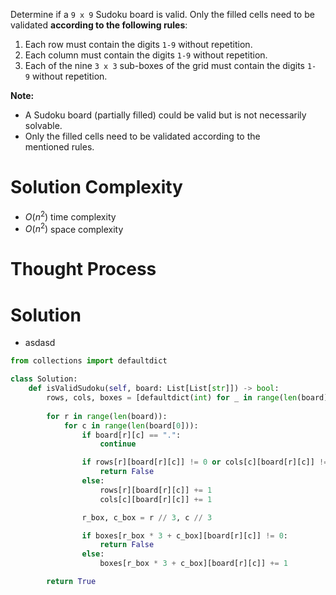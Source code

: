 Determine if a `9 x 9` Sudoku board is valid. Only the filled cells need to be validated **according to the following rules**:

1. Each row must contain the digits `1-9` without repetition.
2. Each column must contain the digits `1-9` without repetition.
3. Each of the nine `3 x 3` sub-boxes of the grid must contain the digits `1-9` without repetition.

**Note:**

- A Sudoku board (partially filled) could be valid but is not necessarily solvable.
- Only the filled cells need to be validated according to the mentioned rules.
# Solution Complexity
- $O(n^2)$ time complexity
- $O(n^2)$ space complexity
# Thought Process
# Solution
- asdasd
```Python
from collections import defaultdict

class Solution:
	def isValidSudoku(self, board: List[List[str]]) -> bool:
		rows, cols, boxes = [defaultdict(int) for _ in range(len(board))], [defaultdict(int) for _ in range(len(board[0]))], [defaultdict(int) for _ in range(int(len(board) / 3 * len(board[0]) / 3))]
		
		for r in range(len(board)):
			for c in range(len(board[0])):
				if board[r][c] == ".":
					continue

				if rows[r][board[r][c]] != 0 or cols[c][board[r][c]] != 0:
					return False
				else:
					rows[r][board[r][c]] += 1
					cols[c][board[r][c]] += 1

				r_box, c_box = r // 3, c // 3

				if boxes[r_box * 3 + c_box][board[r][c]] != 0:
					return False
				else:
					boxes[r_box * 3 + c_box][board[r][c]] += 1

		return True
```